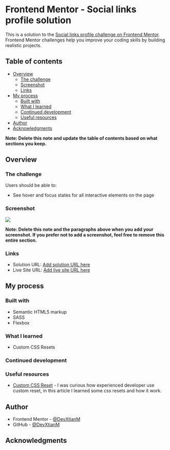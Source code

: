 # Frontend Mentor - Social links profile solution

This is a solution to the [Social links profile challenge on Frontend Mentor](https://www.frontendmentor.io/challenges/social-links-profile-UG32l9m6dQ). Frontend Mentor challenges help you improve your coding skills by building realistic projects. 

## Table of contents

- [Overview](#overview)
  - [The challenge](#the-challenge)
  - [Screenshot](#screenshot)
  - [Links](#links)
- [My process](#my-process)
  - [Built with](#built-with)
  - [What I learned](#what-i-learned)
  - [Continued development](#continued-development)
  - [Useful resources](#useful-resources)
- [Author](#author)
- [Acknowledgments](#acknowledgments)

**Note: Delete this note and update the table of contents based on what sections you keep.**

## Overview

### The challenge

Users should be able to:

- See hover and focus states for all interactive elements on the page

### Screenshot

![](./screenshot.jpg)


**Note: Delete this note and the paragraphs above when you add your screenshot. If you prefer not to add a screenshot, feel free to remove this entire section.**

### Links

- Solution URL: [Add solution URL here](https://your-solution-url.com)
- Live Site URL: [Add live site URL here](https://your-live-site-url.com)

## My process
  
### Built with

- Semantic HTML5 markup
- SASS
- Flexbox

### What I learned

- Custom CSS Resets

### Continued development

### Useful resources

- [Custom CSS Reset](https://www.joshwcomeau.com/css/custom-css-reset/) - I was curious how experienced developer use custom reset, in this article I learned some css resets and how it work.

## Author

- Frontend Mentor - [@DevXtianM](https://www.frontendmentor.io/profile/)
- GitHub - [@DevXtianM](https://github.com/DevXtianM)

## Acknowledgments
